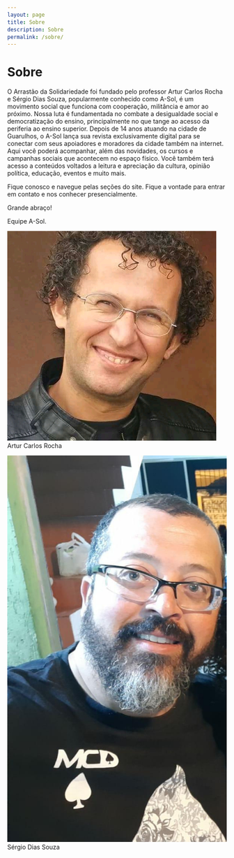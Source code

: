 ```yaml
---
layout: page
title: Sobre
description: Sobre
permalink: /sobre/
---
```


<h1> Sobre </h1>

O Arrastão da Solidariedade foi fundado pelo professor Artur Carlos Rocha e Sérgio Dias Souza, popularmente conhecido como A-Sol, é um movimento social que funciona com cooperação, militância e amor ao próximo. Nossa luta é fundamentada no combate a desigualdade social e democratização do ensino, principalmente no que tange ao acesso da periferia ao ensino superior.
Depois de 14 anos atuando na cidade de Guarulhos, o A-Sol lança sua revista exclusivamente digital  para se conectar com seus apoiadores e moradores da cidade também na internet.
Aqui você poderá acompanhar, além das novidades, os cursos e campanhas sociais que acontecem no espaço físico. Você também terá acesso a conteúdos voltados a leitura e apreciação da cultura, opinião política, educação, eventos e muito mais.

Fique conosco e navegue pelas seções do site. Fique a vontade para entrar em contato e nos conhecer presencialmente.

Grande abraço!

Equipe A-Sol.

![Artur](https://raw.githubusercontent.com/asolgru/revista/master/assets/img/outros/artur.jpeg "Artur")
Artur Carlos Rocha

![Sergio](https://raw.githubusercontent.com/asolgru/revista/master/assets/img/outros/sergio.jpeg "Sergio")
Sérgio Dias Souza
